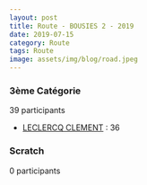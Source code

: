 ```yaml
---
layout: post
title: Route - BOUSIES 2 - 2019
date: 2019-07-15
category: Route
tags: Route
image: assets/img/blog/road.jpeg
---
```


### 3ème Catégorie
39 participants
- [LECLERCQ CLEMENT](https://teamspecializedlille.github.io/coureurs/leclercqclement) : 36

### Scratch
0 participants
